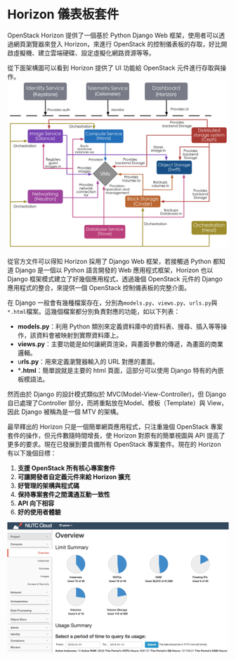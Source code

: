 # Horizon 儀表板套件
OpenStack Horizon 提供了一個基於 Python Django Web 框架，使用者可以透過網頁瀏覽器來登入 Horizon，來進行 OpenStack 的控制儀表板的存取，好比開啟虛擬機、建立雲端硬碟、設定虛擬化網路資源等等。

從下面架構圖可以看到 Horizon 提供了 UI 功能給 OpenStack 元件進行存取與操作。
![架構圖](images/openstack-conceptual-arch-folsom.png)


從官方文件可以得知 Horizon 採用了 Django Web 框架，若接觸過 Python 都知道 Django 是一個以 Python 語言開發的 Web 應用程式框架，Horizon 也以 Django 框架模式建立了好幾個應用程式，透過幾個 OpenStack 元件的 Django 應用程式的整合，來提供一個 OpenStack 控制儀表板的完整介面。

在 Django 一般會有幾種檔案存在，分別為```models.py```、```views.py```、```urls.py```與```*.html```檔案。這幾個檔案都分別負責對應的功能，如以下列表：
* **models.py**：利用 Python 類別來定義資料庫中的資料表、搜尋、插入等等操作，該資料會被映射到實際資料庫上。
* **views.py**：主要功能是如何讓網頁渲染，與畫面參數的傳遞，為畫面的商業邏輯。
* u**rls.py**：用來定義瀏覽器輸入的 URL 對應的畫面。
* ***.html**：簡單說就是主要的 html 頁面，這部分可以使用 Django 特有的內嵌板模語法。


然而由於 Django 的設計模式類似於 MVC(Model-View-Controller)，但 Django 自已處理了Controller 部分，而將重點放在Model、模板（Template）與 View，因此 Django 被稱為是一個 MTV 的架構。


最早釋出的 Horizon 只是一個簡單網頁應用程式，只注重幾個 OpenStack 專案套件的操作，但元件數隨時間增長，使 Horizon 對原有的簡單視圖與 API 提高了更多的要求。現在已發展到要具備所有 OpenStack 專案套件。現在的 Horizon 有以下幾個目標：
1. **支援 OpenStack 所有核心專案套件**
2. **可讓開發者自定義元件來給 Horizon 擴充**
3. **好管理的架構與程式碼**
4. **保持專案套件之間溝通互動一致性**
5. **API 向下相容**
6. **好的使用者體驗**

![](images/horizon.png)